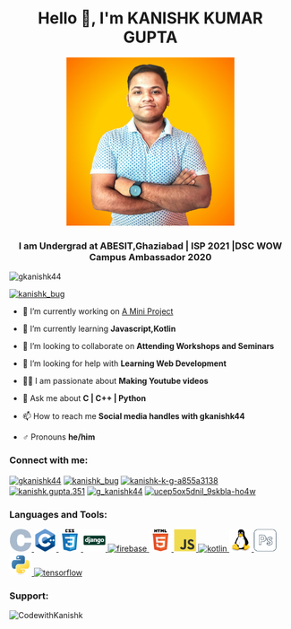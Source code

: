 <h1 align="center">Hello 👋, I'm KANISHK KUMAR GUPTA</h1>
<p align="center">
  <img width="300" height="300" src="https://github.com/gkanishk44/gkanishk44/blob/main/images/kkansi.jpg">
</p>

<h3 align="center">I am Undergrad at ABESIT,Ghaziabad | ISP 2021 |DSC WOW Campus Ambassador 2020</h3>

<p align="left"> <img src="https://komarev.com/ghpvc/?username=gkanishk44&label=Profile%20views&color=0e75b6&style=flat" alt="gkanishk44" /> </p>

<p align="left"> <a href="https://twitter.com/kanishk_bug" target="blank"><img src="https://img.shields.io/twitter/follow/kanishk_bug?logo=twitter&style=for-the-badge" alt="kanishk_bug" /></a> </p>


- 🔭 I’m currently working on [A Mini Project](https://github.com/gkanishk44/Electricity-bill-payment-Mini-Project-)

- 🌱 I’m currently learning **Javascript,Kotlin**

- 👯 I’m looking to collaborate on **Attending Workshops and Seminars**

- 🤝 I’m looking for help with **Learning Web Development**

- 👨‍💻 I am passionate about **Making Youtube videos** 

- 💬 Ask me about **C | C++ | Python**

- 📫 How to reach me **Social media handles with gkanishk44**

- ♂️ Pronouns **he/him**

<h3 align="left">Connect with me:</h3>
<p align="left">
<a href="https://dev.to/gkanishk44" target="blank"><img align="center" src="https://cdn.jsdelivr.net/npm/simple-icons@3.0.1/icons/dev-dot-to.svg" alt="gkanishk44" height="30" width="40" /></a>
<a href="https://twitter.com/kanishk_bug" target="blank"><img align="center" src="https://cdn.jsdelivr.net/npm/simple-icons@3.0.1/icons/twitter.svg" alt="kanishk_bug" height="30" width="40" /></a>
<a href="https://linkedin.com/in/kanishk-k-g-a855a3138" target="blank"><img align="center" src="https://cdn.jsdelivr.net/npm/simple-icons@3.0.1/icons/linkedin.svg" alt="kanishk-k-g-a855a3138" height="30" width="40" /></a>
<a href="https://fb.com/kanishk.gupta.351" target="blank"><img align="center" src="https://cdn.jsdelivr.net/npm/simple-icons@3.0.1/icons/facebook.svg" alt="kanishk.gupta.351" height="30" width="40" /></a>
<a href="https://instagram.com/g_kanishk44" target="blank"><img align="center" src="https://cdn.jsdelivr.net/npm/simple-icons@3.0.1/icons/instagram.svg" alt="g_kanishk44" height="30" width="40" /></a>
<a href="https://www.youtube.com/c/ucep5ox5dnil_9skbla-ho4w" target="blank"><img align="center" src="https://cdn.jsdelivr.net/npm/simple-icons@3.0.1/icons/youtube.svg" alt="ucep5ox5dnil_9skbla-ho4w" height="30" width="40" /></a>

</p>

<h3 align="left">Languages and Tools:</h3>
<p align="left"> <a href="https://www.cprogramming.com/" target="_blank"> <img src="https://raw.githubusercontent.com/devicons/devicon/master/icons/c/c-original.svg" alt="c" width="40" height="40"/> </a> <a href="https://www.w3schools.com/cpp/" target="_blank"> <img src="https://raw.githubusercontent.com/devicons/devicon/master/icons/cplusplus/cplusplus-original.svg" alt="cplusplus" width="40" height="40"/> </a> <a href="https://www.w3schools.com/css/" target="_blank"> <img src="https://raw.githubusercontent.com/devicons/devicon/master/icons/css3/css3-original-wordmark.svg" alt="css3" width="40" height="40"/> </a> <a href="https://www.djangoproject.com/" target="_blank"> <img src="https://raw.githubusercontent.com/devicons/devicon/master/icons/django/django-original.svg" alt="django" width="40" height="40"/> </a> <a href="https://firebase.google.com/" target="_blank"> <img src="https://www.vectorlogo.zone/logos/firebase/firebase-icon.svg" alt="firebase" width="40" height="40"/> </a> <a href="https://www.w3.org/html/" target="_blank"> <img src="https://raw.githubusercontent.com/devicons/devicon/master/icons/html5/html5-original-wordmark.svg" alt="html5" width="40" height="40"/> </a> <a href="https://developer.mozilla.org/en-US/docs/Web/JavaScript" target="_blank"> <img src="https://raw.githubusercontent.com/devicons/devicon/master/icons/javascript/javascript-original.svg" alt="javascript" width="40" height="40"/> </a> <a href="https://kotlinlang.org" target="_blank"> <img src="https://www.vectorlogo.zone/logos/kotlinlang/kotlinlang-icon.svg" alt="kotlin" width="40" height="40"/> </a> <a href="https://www.linux.org/" target="_blank"> <img src="https://raw.githubusercontent.com/devicons/devicon/master/icons/linux/linux-original.svg" alt="linux" width="40" height="40"/> </a> <a href="https://www.photoshop.com/en" target="_blank"> <img src="https://raw.githubusercontent.com/devicons/devicon/master/icons/photoshop/photoshop-line.svg" alt="photoshop" width="40" height="40"/> </a> <a href="https://www.python.org" target="_blank"> <img src="https://raw.githubusercontent.com/devicons/devicon/master/icons/python/python-original.svg" alt="python" width="40" height="40"/> </a> <a href="https://www.tensorflow.org" target="_blank"> <img src="https://www.vectorlogo.zone/logos/tensorflow/tensorflow-icon.svg" alt="tensorflow" width="40" height="40"/> </a> </p>

<h3 align="left">Support:</h3>
<p><a href="https://www.buymeacoffee.com/CodewithKanishk"> <img align="left" src="https://cdn.buymeacoffee.com/buttons/v2/default-yellow.png" height="50" width="210" alt="CodewithKanishk" /></a></p><br><br>

